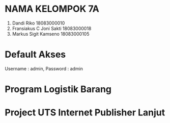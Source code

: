 # NAMA KELOMPOK 7A
 1. Dandi Riko 18083000010 
 2. Fransiakus C Joni Sakti 18083000018
 3. Markus Sigit Kamseno 18083000105



# Default Akses
 Username : admin,
 Password : admin
 
# Program Logistik Barang
# Project UTS Internet Publisher Lanjut


